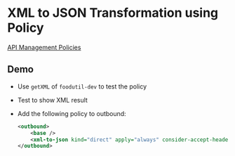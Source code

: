 # XML to JSON Transformation using Policy

[API Management Policies](https://docs.microsoft.com/en-us/azure/api-management/api-management-policies)

## Demo	

- Use `getXML` of `foodutil-dev` to test the policy
- Test to show XML result
- Add the following policy to outbound:

    ```xml
    <outbound>
        <base />
        <xml-to-json kind="direct" apply="always" consider-accept-header="false" />
    </outbound>
    ```